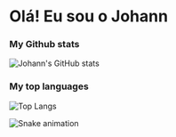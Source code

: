 # Olá! Eu sou o Johann

### My Github stats
![Johann's GitHub stats](https://github-readme-stats.vercel.app/api?username=wanopurple&count_private=true&show_icons=true&bg_color=1e1e2e&text_color=cdd6f4&icon_color=cba6f7&title_color=94e2d5)
 
### My top languages
![Top Langs](https://github-readme-stats.vercel.app/api/top-langs/?username=wanopurple&count_private=true&bg_color=1e1e2e&text_color=cdd6f4&icon_color=cba6f7&title_color=94e2d5)
 
![Snake animation](https://github.com/wanopurple/wanopurple/blob/output/github-contribution-grid-snake.svg)
 
